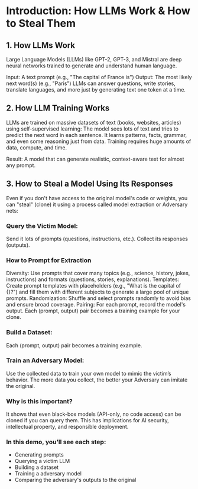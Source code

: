 # Introduction: How LLMs Work & How to Steal Them

## 1. How LLMs Work

Large Language Models (LLMs) like GPT-2, GPT-3, and Mistral are deep neural networks trained to generate and understand human language.

Input: A text prompt (e.g., "The capital of France is")
Output: The most likely next word(s) (e.g., "Paris")
LLMs can answer questions, write stories, translate languages, and more just by generating text one token at a time.

## 2. How LLM Training Works

LLMs are trained on massive datasets of text (books, websites, articles) using self-supervised learning:
The model sees lots of text and tries to predict the next word in each sentence.
It learns patterns, facts, grammar, and even some reasoning just from data.
Training requires huge amounts of data, compute, and time.

Result:
A model that can generate realistic, context-aware text for almost any prompt.

## 3. How to Steal a Model Using Its Responses
Even if you don't have access to the original model's code or weights, you can "steal" (clone) it using a process called model extraction or Adversary nets:

### Query the Victim Model:
Send it lots of prompts (questions, instructions, etc.).
Collect its responses (outputs).

### How to Prompt for Extraction
Diversity: Use prompts that cover many topics (e.g., science, history, jokes, instructions) and formats (questions, stories, explanations).
Templates: Create prompt templates with placeholders (e.g., "What is the capital of {}?") and fill them with different subjects to generate a large pool of unique prompts.
Randomization: Shuffle and select prompts randomly to avoid bias and ensure broad coverage.
Pairing: For each prompt, record the model's output. Each (prompt, output) pair becomes a training example for your clone.

### Build a Dataset:
Each (prompt, output) pair becomes a training example.

### Train an Adversary Model:
Use the collected data to train your own model to mimic the victim’s behavior.
The more data you collect, the better your Adversary can imitate the original.

### Why is this important?
It shows that even black-box models (API-only, no code access) can be cloned if you can query them.
This has implications for AI security, intellectual property, and responsible deployment.

### In this demo, you’ll see each step:

- Generating prompts
- Querying a victim LLM
- Building a dataset
- Training a adversary model
- Comparing the adversary's outputs to the original
